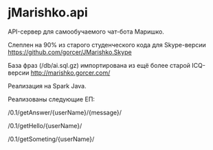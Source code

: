 jMarishko.api
=============

API-сервер для самообучаемого чат-бота Маришко.

Слеплен на 90% из старого студенческого кода для Skype-версии https://github.com/gorcer/JMarishko.Skype

База фраз (/db/ai.sql.gz)  импортирована из ещё более старой ICQ-версии http://marishko.gorcer.com/

Реализация на Spark Java.

Реализованы следующие ЕП:

/0.1/getAnswer/{userName}/{message}/

/0.1/getHello/{userName}/

/0.1/getSometing/{userName}/


